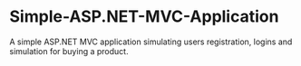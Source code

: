 # Simple-ASP.NET-MVC-Application
A simple ASP.NET MVC application simulating users registration, logins and simulation for buying a product.
